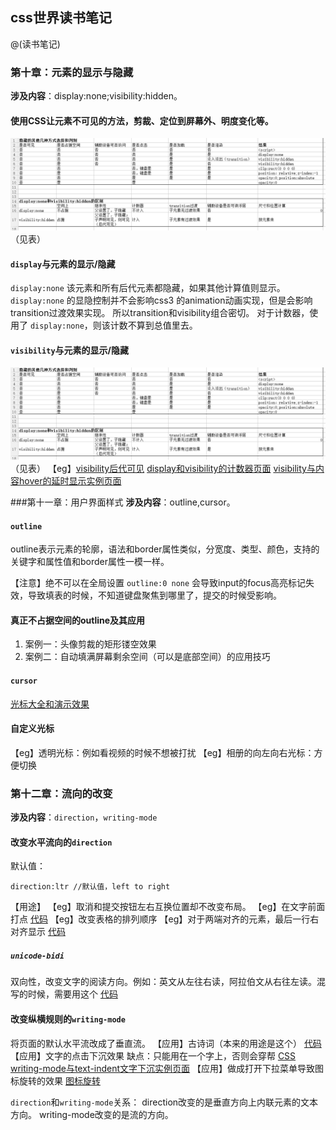 ## css世界读书笔记

@(读书笔记)

### 第十章：元素的显示与隐藏
**涉及内容**：display:none;visibility:hidden。
####  使用CSS让元素不可见的方法，剪裁、定位到屏幕外、明度变化等。
![让元素不可见的方法](https://github.com/feiaaa/notes/blob/master/peitu/hide.png)
（见表）
#### ```display```与元素的显示/隐藏
 ```display:none``` 该元素和所有后代元素都隐藏，如果其他计算值则显示。
 ```display:none``` 的显隐控制并不会影响css3 的animation动画实现，但是会影响transition过渡效果实现。
所以transition和visibility组合密切。
对于计数器，使用了 ```display:none```，则该计数不算到总值里去。

#### ```visibility```与元素的显示/隐藏
![让元素不可见的方法](https://github.com/feiaaa/notes/blob/master/peitu/hide.png)
（见表）
【eg】[visibility后代可见](https://demo.cssworld.cn/10/2-1.php)
[display和visibility的计数器页面](https://demo.cssworld.cn/10/2-2.php)
[visibility与内容hover的延时显示实例页面](https://demo.cssworld.cn/10/2-3.php)

###第十一章：用户界面样式
**涉及内容**：outline,cursor。
#### ```outline```
outline表示元素的轮廓，语法和border属性类似，分宽度、类型、颜色，支持的关键字和属性值和border属性一模一样。

【注意】绝不可以在全局设置 ```outline:0 none```
会导致input的focus高亮标记失效，导致填表的时候，不知道键盘聚焦到哪里了，提交的时候受影响。

#### 真正不占据空间的outline及其应用
1. 案例一：头像剪裁的矩形镂空效果
2. 案例二：自动填满屏幕剩余空间（可以是底部空间）的应用技巧

#### ```cursor```
[光标大全和演示效果](http://www.w3school.com.cn/tiy/t.asp?f=csse_cursor)

#### 自定义光标
【eg】透明光标：例如看视频的时候不想被打扰
【eg】相册的向左向右光标：方便切换

### 第十二章：流向的改变
**涉及内容**：```direction```，```writing-mode```

#### 改变水平流向的```direction```
默认值：
```
direction:ltr //默认值，left to right
```
【用途】
【eg】取消和提交按钮左右互换位置却不改变布局。
【eg】在文字前面打点 [代码](https://demo.cssworld.cn/12/1-2.php) 
【eg】改变表格的排列顺序
【eg】对于两端对齐的元素，最后一行右对齐显示 [代码](https://demo.cssworld.cn/12/1-3.php)

##### ```unicode-bidi```
双向性，改变文字的阅读方向。例如：英文从左往右读，阿拉伯文从右往左读。混写的时候，需要用这个
[代码](https://demo.cssworld.cn/12/1-4.php)

#### 改变纵横规则的```writing-mode```
将页面的默认水平流改成了垂直流。
【应用】古诗词（本来的用途是这个）
[代码](https://codepen.io/feiaaa/pen/yxRLKM)
【应用】文字的点击下沉效果
缺点：只能用在一个字上，否则会穿帮
[CSS writing-mode与text-indent文字下沉实例页面](https://demo.cssworld.cn/12/2-5.php)
【应用】做成打开下拉菜单导致图标旋转的效果
[图标旋转](https://demo.cssworld.cn/12/2-6.php)

```direction```和```writing-mode```关系：
direction改变的是垂直方向上内联元素的文本方向。
writing-mode改变的是流的方向。
